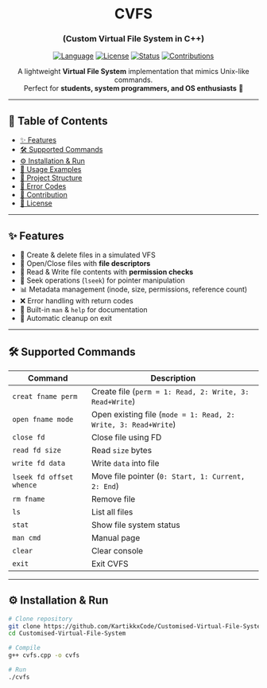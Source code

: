 <div align="center">

#  CVFS  
### (Custom Virtual File System in C++)

[![Language](https://img.shields.io/badge/Language-C++-blue.svg)](#)
[![License](https://img.shields.io/badge/License-MIT-green.svg)](#)
[![Status](https://img.shields.io/badge/Status-Active-success.svg)](#)
[![Contributions](https://img.shields.io/badge/Contributions-Welcome-orange.svg)](#)

A lightweight **Virtual File System** implementation that mimics Unix-like commands.  
Perfect for **students, system programmers, and OS enthusiasts** 🚀  

</div>

---

## 📖 Table of Contents
- [✨ Features](#-features)
- [🛠️ Supported Commands](#️-supported-commands)
- [⚙️ Installation & Run](#️-installation--run)
- [📌 Usage Examples](#-usage-examples)
- [📂 Project Structure](#-project-structure)
- [🔧 Error Codes](#-error-codes)
- [🤝 Contribution](#-contribution)
- [📜 License](#-license)

---

## ✨ Features
- 📝 Create & delete files in a simulated VFS  
- 📂 Open/Close files with **file descriptors**  
- 📖 Read & Write file contents with **permission checks**  
- 🎯 Seek operations (`lseek`) for pointer manipulation  
- 📊 Metadata management (inode, size, permissions, reference count)  
- ❌ Error handling with return codes  
- 📑 Built-in `man` & `help` for documentation  
- 🧹 Automatic cleanup on exit  

---

## 🛠️ Supported Commands

| Command | Description |
|---------|-------------|
| `creat fname perm` | Create file (`perm = 1: Read, 2: Write, 3: Read+Write`) |
| `open fname mode` | Open existing file (`mode = 1: Read, 2: Write, 3: Read+Write`) |
| `close fd` | Close file using FD |
| `read fd size` | Read `size` bytes |
| `write fd data` | Write `data` into file |
| `lseek fd offset whence` | Move file pointer (`0: Start, 1: Current, 2: End`) |
| `rm fname` | Remove file |
| `ls` | List all files |
| `stat` | Show file system status |
| `man cmd` | Manual page |
| `clear` | Clear console |
| `exit` | Exit CVFS |

---

## ⚙️ Installation & Run

```bash
# Clone repository
git clone https://github.com/KartikkxCode/Customised-Virtual-File-System.git
cd Customised-Virtual-File-System

# Compile
g++ cvfs.cpp -o cvfs

# Run
./cvfs
